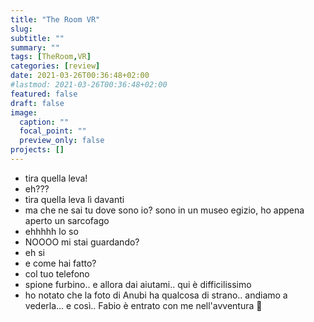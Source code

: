 ```yaml
---
title: "The Room VR"
slug:
subtitle: ""
summary: ""
tags: [TheRoom,VR]
categories: [review]
date: 2021-03-26T00:36:48+02:00
#lastmod: 2021-03-26T00:36:48+02:00
featured: false
draft: false
image:
  caption: ""
  focal_point: ""
  preview_only: false
projects: []
---
```

- tira quella leva!
- eh???
- tira quella leva lì davanti
- ma che ne sai tu dove sono io? sono in un museo egizio, ho appena aperto un sarcofago
- ehhhhh lo so
- NOOOO mi stai guardando?
- eh si
- e come hai fatto?
- col tuo telefono
- spione furbino.. e allora dai aiutami.. qui è difficilissimo
- ho notato che la foto di Anubi ha qualcosa di strano.. andiamo a vederla...
e così.. Fabio è entrato con me nell'avventura 🙂
